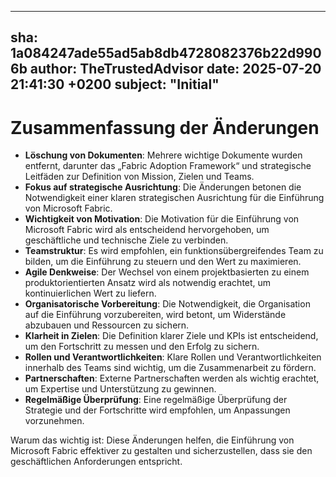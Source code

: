 ---
  sha: 1a084247ade55ad5ab8db4728082376b22d9906b
  author: TheTrustedAdvisor
  date: 2025-07-20 21:41:30 +0200
  subject: "Initial"
  ---

  # Zusammenfassung der Änderungen

- **Löschung von Dokumenten**: Mehrere wichtige Dokumente wurden entfernt, darunter das „Fabric Adoption Framework“ und strategische Leitfäden zur Definition von Mission, Zielen und Teams.
- **Fokus auf strategische Ausrichtung**: Die Änderungen betonen die Notwendigkeit einer klaren strategischen Ausrichtung für die Einführung von Microsoft Fabric.
- **Wichtigkeit von Motivation**: Die Motivation für die Einführung von Microsoft Fabric wird als entscheidend hervorgehoben, um geschäftliche und technische Ziele zu verbinden.
- **Teamstruktur**: Es wird empfohlen, ein funktionsübergreifendes Team zu bilden, um die Einführung zu steuern und den Wert zu maximieren.
- **Agile Denkweise**: Der Wechsel von einem projektbasierten zu einem produktorientierten Ansatz wird als notwendig erachtet, um kontinuierlichen Wert zu liefern.
- **Organisatorische Vorbereitung**: Die Notwendigkeit, die Organisation auf die Einführung vorzubereiten, wird betont, um Widerstände abzubauen und Ressourcen zu sichern.
- **Klarheit in Zielen**: Die Definition klarer Ziele und KPIs ist entscheidend, um den Fortschritt zu messen und den Erfolg zu sichern.
- **Rollen und Verantwortlichkeiten**: Klare Rollen und Verantwortlichkeiten innerhalb des Teams sind wichtig, um die Zusammenarbeit zu fördern.
- **Partnerschaften**: Externe Partnerschaften werden als wichtig erachtet, um Expertise und Unterstützung zu gewinnen.
- **Regelmäßige Überprüfung**: Eine regelmäßige Überprüfung der Strategie und der Fortschritte wird empfohlen, um Anpassungen vorzunehmen.

Warum das wichtig ist: Diese Änderungen helfen, die Einführung von Microsoft Fabric effektiver zu gestalten und sicherzustellen, dass sie den geschäftlichen Anforderungen entspricht.
